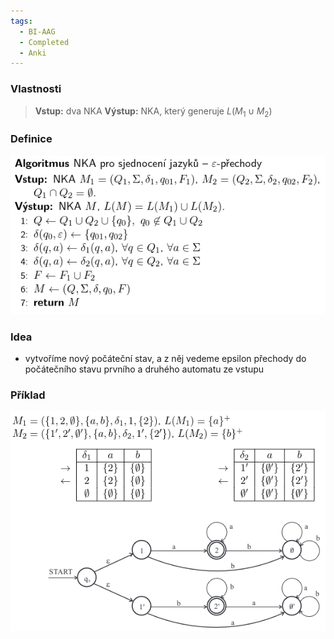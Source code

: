 ```yaml
---
tags:
  - BI-AAG
  - Completed
  - Anki
---
```


### Vlastnosti
> **Vstup:** dva NKA
> **Výstup:** NKA, který generuje $L(M_1 \cup M_2)$

### Definice
![](Attachments/Pasted%20image%2020231206231325.png)

### Idea
- vytvoříme nový počáteční stav, a z něj vedeme epsilon přechody do počátečního stavu prvního a druhého automatu ze vstupu

### Příklad
![](Attachments/Pasted%20image%2020231206231337.png)